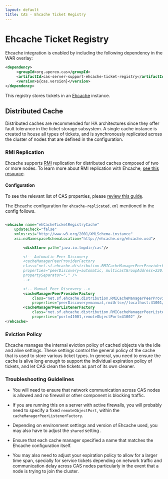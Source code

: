 ```yaml
---
layout: default
title: CAS - Ehcache Ticket Registry
---
```


# Ehcache Ticket Registry
Ehcache integration is enabled by including the following dependency in the WAR overlay:

```xml
<dependency>
     <groupId>org.apereo.cas</groupId>
     <artifactId>cas-server-support-ehcache-ticket-registry</artifactId>
     <version>${cas.version}</version>
</dependency>
```

This registry stores tickets in an [Ehcache](http://ehcache.org/) instance.


## Distributed Cache
Distributed caches are recommended for HA architectures since they offer fault tolerance in the ticket storage
subsystem. A single cache instance is created to house all types of tickets, and is synchronously replicated
across the cluster of nodes that are defined in the configuration.


### RMI Replication
Ehcache supports [RMI](http://docs.oracle.com/javase/6/docs/technotes/guides/rmi/index.html)
replication for distributed caches composed of two or more nodes. To learn more about RMI
replication with Ehcache, [see this resource](http://ehcache.org/documentation/user-guide/rmi-replicated-caching).

#### Configuration

To see the relevant list of CAS properties, please [review this guide](Configuration-Properties.html#ehcache-ticket-registry).

The Ehcache configuration for `ehcache-replicated.xml` mentioned in the config follows.

```xml

<ehcache name="ehCacheTicketRegistryCache"
    updateCheck="false"
    xmlns:xsi="http://www.w3.org/2001/XMLSchema-instance"
    xsi:noNamespaceSchemaLocation="http://ehcache.org/ehcache.xsd">

        <diskStore path="java.io.tmpdir/cas"/>

        <!-- Automatic Peer Discovery
        <cacheManagerPeerProviderFactory
        class="net.sf.ehcache.distribution.RMICacheManagerPeerProviderFactory"
        properties="peerDiscovery=automatic, multicastGroupAddress=230.0.0.1, multicastGroupPort=4446, timeToLive=32"
        propertySeparator="," />
        -->

        <!-- Manual Peer Discovery -->
        <cacheManagerPeerProviderFactory
            class="net.sf.ehcache.distribution.RMICacheManagerPeerProviderFactory"
            properties="peerDiscovery=manual,rmiUrls=//localhost:41001/org.apereo.cas.ticket.TicketCache" />
        <cacheManagerPeerListenerFactory
            class="net.sf.ehcache.distribution.RMICacheManagerPeerListenerFactory"
            properties="port=41001,remoteObjectPort=41002" />
</ehcache>
```

### Eviction Policy

Ehcache manages the internal eviction policy of cached objects via the idle and alive settings.
These settings control the general policy of the cache that is used to store various ticket types. In general,
you need to ensure the cache is alive long enough to support the individual expiration policy of tickets, and let
CAS clean the tickets as part of its own cleaner.


### Troubleshooting Guidelines

* You will need to ensure that network communication across CAS nodes is allowed and no firewall or other component
 is blocking traffic.

* If you are running this on a server with active firewalls, you will probably need to specify
a fixed `remoteObjectPort`, within the `cacheManagerPeerListenerFactory`.
* Depending on environment settings and version of Ehcache used, you may also have to adjust the
`shared` setting .
* Ensure that each cache manager specified a name that matches the Ehcache configuration itself.
* You may also need to adjust your expiration policy to allow for a larger time span, specially
for service tickets depending on network traffic and communication delay across CAS nodes particularly
in the event that a node is trying to join the cluster.
